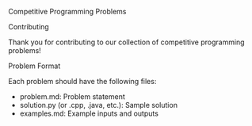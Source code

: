 
Competitive Programming Problems

Contributing

Thank you for contributing to our collection of competitive programming problems!

Problem Format

Each problem should have the following files:

- problem.md: Problem statement
- solution.py (or .cpp, .java, etc.): Sample solution
- examples.md: Example inputs and outputs
